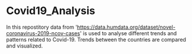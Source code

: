 # Covid19_Analysis
In this repostitory data from 'https://data.humdata.org/dataset/novel-coronavirus-2019-ncov-cases' is used to analyse different trends and patterns related to Covid-19. Trends between the countries are compared and visualized.
